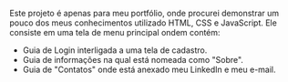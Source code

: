 Este projeto é apenas para meu portfólio, onde procurei demonstrar um pouco dos meus conhecimentos utilizado HTML, CSS e JavaScript.
Ele consiste em uma tela de menu principal ondem contém:
- Guia de Login interligada a uma tela de cadastro.
- Guia de informações na qual está nomeada como "Sobre".
- Guia de "Contatos" onde está anexado meu LinkedIn e meu e-mail.
